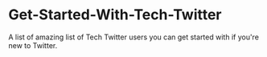 # Get-Started-With-Tech-Twitter
A list of amazing list of Tech Twitter users you can get started with if you're new to Twitter.
